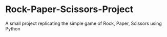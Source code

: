 # Rock-Paper-Scissors-Project
A small project replicating the simple game of Rock, Paper, Scissors using Python
